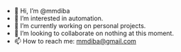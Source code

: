 - 👋 Hi, I’m @mmdiba
- 👀 I’m interested in automation.
- 🌱 I’m currently working on personal projects.
- 💞️ I’m looking to collaborate on nothing at this moment.
- 📫 How to reach me: mmdiba@gmail.com

<!---
mmdiba/mmdiba is a ✨ special ✨ repository because its `README.md` (this file) appears on your GitHub profile.
You can click the Preview link to take a look at your changes.
--->
